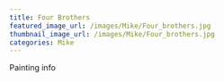 ```yaml
---
title: Four Brothers
featured_image_url: /images/Mike/Four_brothers.jpg
thumbnail_image_url: /images/Mike/Four_brothers.jpg
categories: Mike
---
```

Painting info
